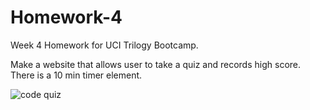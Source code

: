 # Homework-4
Week 4 Homework for UCI Trilogy Bootcamp.

Make a website that allows user to take a quiz and records high score. There is a 10 min timer element.

![code quiz](quiz.png)